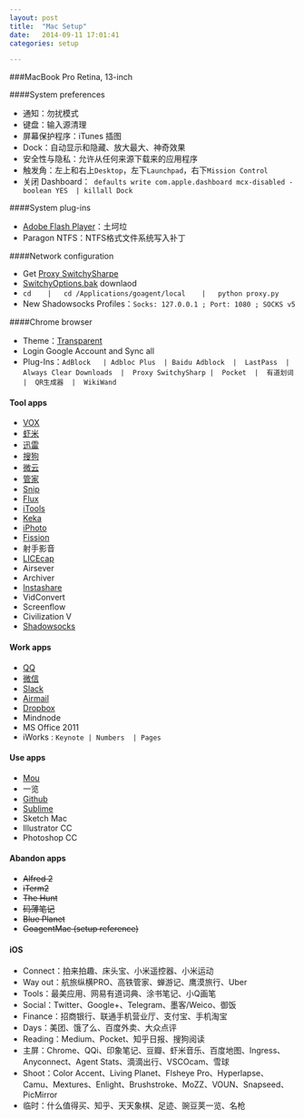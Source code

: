 ```yaml
---
layout: post
title:  "Mac Setup"
date:   2014-09-11 17:01:41
categories: setup

---
```

###MacBook Pro Retina, 13-inch

####System preferences
  
   - 通知：勿扰模式
   - 键盘：输入源清理
   - 屏幕保护程序：iTunes 插图
   - Dock：自动显示和隐藏、放大最大、神奇效果
   - 安全性与隐私：允许从任何来源下载来的应用程序
   - 触发角：左上和右上`Desktop`，左下`Launchpad`，右下`Mission Control`
   - 关闭 Dashboard：` defaults write com.apple.dashboard mcx-disabled -boolean YES  | killall Dock`
      
####System plug-ins
  
  - [Adobe Flash Player](http://get.adobe.com/cn/flashplayer/)：土坷垃
   - Paragon NTFS：NTFS格式文件系统写入补丁
   
####Network configuration

   
  -  Get [Proxy SwitchySharpe](http://pan.baidu.com/s/1dDxkYcx) 
  - [SwitchyOptions.bak](http://pan.baidu.com/s/1gdkVEKj) downlaod
  - `cd    |   cd /Applications/goagent/local    |   python proxy.py `
  - New Shadowsocks Profiles：`Socks: 127.0.0.1 ; Port: 1080 ; SOCKS v5`

####Chrome browser 

  - Theme：[Transparent](https://chrome.google.com/webstore/detail/transparent/oegogboflfgdoajlmhilbamjblflfibj?hl=zh-CN)
   - Login Google Account and Sync all
   - Plug-Ins：`AdBlock   | Adbloc Plus  | Baidu Adblock  |  LastPass  |  Always Clear Downloads  |  Proxy SwitchySharp |  Pocket  |  有道划词  |  QR生成器  |  WikiWand`
    
#### Tool apps  
    
- [VOX](http://coppertino.com/)
- [虾米](http://www.xiami.com/apps/mac)
- [迅雷](http://mac.xunlei.com/)
- [搜狗](http://pinyin.sogou.com/mac/)
- [微云](http://www.weiyun.com/download.html)
- [管家](http://mac.guanjia.qq.com/)
- [Snip](http://snip.qq.com/)
- [Flux](https://justgetflux.com/)
- [iTools](http://www.itools.cn/itoolsmacjiantibanxiazai)
- [Keka](http://www.kekaosx.com/zh-cn/)
- [iPhoto](https://www.apple.com/cn/mac/iphoto/)
- [Fission](http://rogueamoeba.com/fission/)
- 射手影音
- [LICEcap](http://www.cockos.com/licecap/)
- Airsever
- Archiver
- [Instashare](http://instashareapp.com/)
- VidConvert
- Screenflow
- Civilization V
- [Shadowsocks](http://shadowsocks.org/en/download/clients.html)

#### Work apps

- [QQ](http://im.qq.com/macqq/)
- [微信](http://weixin.qq.com/cgi-bin/readtemplate?t=mac)
- [Slack](https://slack.com/)
- [Airmail](https://rink.hockeyapp.net/apps/84be85c3331ee1d222fd7f0b59e41b04)
- [Dropbox](https://www.dropbox.com/zh_CN/downloading?os=mac)
- Mindnode 
- MS Office 2011
- iWorks :  `Keynote | Numbers  | Pages`

#### Use apps


- [Mou](http://25.io/mou/)
- <a herf="http://yilan.hackplan.com/" target="_blank">一览</a>
- [Github](https://mac.github.com/)
- [Sublime](http://www.sublimetext.com/3)
- Sketch Mac
- Illustrator CC
- Photoshop CC

#### Abandon apps

- <s>Alfred 2</s>
- <s><a herf="http://imwuyu.me/talk-about/cool-iterm2.html/" target="_blank">iTerm2</a></s>
- <s><a herf="https://itunes.apple.com/us/app/the-hunt/id930645905?mt=12" target="_blank">The Hunt</a></s>
- <s><a herf="http://marboo.biz/zh_CN/" target="_blank">码薄笔记</a></s>
- <s><a herf="http://blueplanetapp.com" target="_blank">Blue Planet</a></s>
- <s>GoagentMac (<a herf="http://www.guokr.com/blog/436937/" target="_blank">setup reference</a>)</s>


#### iOS

- Connect：拍来拍趣、床头宝、小米遥控器、小米运动
- Way out：航旅纵横PRO、高铁管家、蝉游记、鹰漠旅行、Uber
- Tools：最美应用、网易有道词典、涂书笔记、小Q画笔
- Social：Twitter、Google+、Telegram、墨客/Weico、御饭
- Finance：招商银行、联通手机营业厅、支付宝、手机淘宝
- Days：美团、饿了么、百度外卖、大众点评
- Reading：Medium、Pocket、知乎日报、搜狗阅读
- 主屏：Chrome、QQi、印象笔记、豆瓣、虾米音乐、百度地图、Ingress、Anyconnect、Agent Stats、滴滴出行、VSCOcam、雪球
- Shoot：Color Accent、Living Planet、Flsheye Pro、Hyperlapse、Camu、Mextures、Enlight、Brushstroke、MoZZ、VOUN、Snapseed、PicMirror
- 临时：什么值得买、知乎、天天象棋、足迹、豌豆荚一览、名枪

